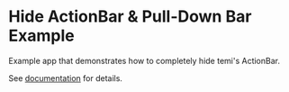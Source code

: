 # Hide ActionBar & Pull-Down Bar Example
Example app that demonstrates how to completely hide temi's ActionBar.

See [documentation](https://temi-guide.readthedocs.io/en/latest/developer/hide-actionbar.html) for details.
